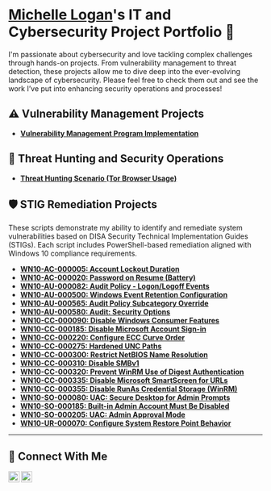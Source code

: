 # <a href="https://www.linkedin.com/in/michellelogan2/">Michelle Logan</a>'s IT and Cybersecurity Project Portfolio 🔐

I'm passionate about cybersecurity and love tackling complex challenges through hands-on projects. From vulnerability management to threat detection, these projects allow me to dive deep into the ever-evolving landscape of cybersecurity. Please feel free to check them out and see the work I’ve put into enhancing security operations and processes!


## ⚠️ Vulnerability Management Projects

- **[Vulnerability Management Program Implementation](https://github.com/Michelle-Logan/Vulnerability-management-program)**


## 🚨 Threat Hunting and Security Operations

- **[Threat Hunting Scenario (Tor Browser Usage)](https://github.com/Michelle-Logan/threat-hunting-scenario-tor)**

## 🛡️ STIG Remediation Projects

These scripts demonstrate my ability to identify and remediate system vulnerabilities based on DISA Security Technical Implementation Guides (STIGs). Each script includes PowerShell-based remediation aligned with Windows 10 compliance requirements.

- **[WN10-AC-000005: Account Lockout Duration](https://github.com/Michelle-Logan/CyberRange/tree/main/STIGS/WN10-AC-000005.ps1)**
- **[WN10-AC-000020: Password on Resume (Battery)](https://github.com/Michelle-Logan/CyberRange/tree/main/STIGS/WN10-AC-000020.ps1)**
- **[WN10-AU-000082: Audit Policy - Logon/Logoff Events](https://github.com/Michelle-Logan/CyberRange/tree/main/STIGS/WN10-AU-000082.ps1)**
- **[WN10-AU-000500: Windows Event Retention Configuration](https://github.com/Michelle-Logan/CyberRange/tree/main/STIGS/WN10-AU-000500.ps1)**
- **[WN10-AU-000565: Audit Policy Subcategory Override](https://github.com/Michelle-Logan/CyberRange/tree/main/STIGS/WN10-AU-000565.ps1)**
- **[WN10-AU-000580: Audit: Security Options](https://github.com/Michelle-Logan/CyberRange/tree/main/STIGS/WN10-AU-000580.ps1)**
- **[WN10-CC-000090: Disable Windows Consumer Features](https://github.com/Michelle-Logan/CyberRange/tree/main/STIGS/WN10-CC-000090.ps1)**
- **[WN10-CC-000185: Disable Microsoft Account Sign-in](https://github.com/Michelle-Logan/CyberRange/tree/main/STIGS/WN10-CC-000185.ps1)**
- **[WN10-CC-000220: Configure ECC Curve Order](https://github.com/Michelle-Logan/CyberRange/tree/main/STIGS/WN10-CC-000220.ps1)**
- **[WN10-CC-000275: Hardened UNC Paths](https://github.com/Michelle-Logan/CyberRange/tree/main/STIGS/WN10-CC-000275.ps1)**
- **[WN10-CC-000300: Restrict NetBIOS Name Resolution](https://github.com/Michelle-Logan/CyberRange/tree/main/STIGS/WN10-CC-000300.ps1)**
- **[WN10-CC-000310: Disable SMBv1](https://github.com/Michelle-Logan/CyberRange/tree/main/STIGS/WN10-CC-000310.ps1)**
- **[WN10-CC-000320: Prevent WinRM Use of Digest Authentication](https://github.com/Michelle-Logan/CyberRange/tree/main/STIGS/WN10-CC-000320.ps1)**
- **[WN10-CC-000335: Disable Microsoft SmartScreen for URLs](https://github.com/Michelle-Logan/CyberRange/tree/main/STIGS/WN10-CC-000335.ps1)**
- **[WN10-CC-000355: Disable RunAs Credential Storage (WinRM)](https://github.com/Michelle-Logan/CyberRange/tree/main/STIGS/WN10-CC-000355.ps1)**
- **[WN10-SO-000080: UAC: Secure Desktop for Admin Prompts](https://github.com/Michelle-Logan/CyberRange/tree/main/STIGS/WN10-SO-000080.ps1)**
- **[WN10-SO-000185: Built-in Admin Account Must Be Disabled](https://github.com/Michelle-Logan/CyberRange/tree/main/STIGS/WN10-SO-000185.ps1)**
- **[WN10-SO-000205: UAC: Admin Approval Mode](https://github.com/Michelle-Logan/CyberRange/tree/main/STIGS/WN10-SO-000205.ps1)**
- **[WN10-UR-000070: Configure System Restore Point Behavior](https://github.com/Michelle-Logan/CyberRange/tree/main/STIGS/WN10-UR-000070.ps1)**


<hr/>

## 🤳 Connect With Me


[<img align="left" alt="___________ | LinkedIn" width="22px" src="https://cdn.jsdelivr.net/npm/simple-icons@v3/icons/linkedin.svg" />][linkedin]
[<img align="left" alt="___________ | Instagram" width="22px" src="https://cdn.jsdelivr.net/npm/simple-icons@v3/icons/instagram.svg" />][instagram]


[instagram]: https://www.instagram.com/mtelt55/___________
[linkedin]: https://www.linkedin.com/in/michellelogan2/___________

<!--
<img width="35" alt="image" src="https://github.com/user-attachments/assets/2f41c7cd-5ea8-4475-b451-a37161b6c3fb"> 
<img width="35" alt="image" src="https://github.com/user-attachments/assets/77649969-9910-4994-8b96-74a116cfb2a8">
-->
